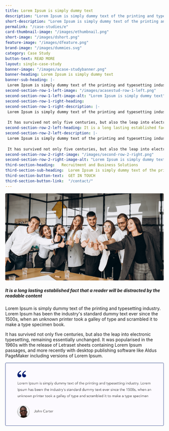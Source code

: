 ```yaml
---
title: Lorem Ipsum is simply dummy text 
description: "Lorem Ipsum is simply dummy text of the printing and typesetting industry. Lorem Ipsum has been the industry's standard dummy text ever since the 1500s, when an unknown printer took a galley of type and scrambled it to make a type specimen book."
short-description: "Lorem Ipsum is simply dummy text of the printing and typesetting industry. Lorem Ipsum has been the industry's s"
permalink: "/case-studies/e"
card-thumbnail-image: "/images/ethumbnail.png"
short-image: "/images/dshort.png"
feature-image: "/images/dfeature.png"
brand-image: "/images/dummies.svg"
category: Case Study
button-text: READ MORE
layout: single-case-study
banner-image: "/images/acase-studybanner.png"
banner-heading: Lorem Ipsum is simply dummy text
banner-sub-heading: |-
 Lorem Ipsum is simply dummy text of the printing and typesetting industry. Lorem Ipsum has been the industry's standard dummy text ever since the 1500s, when an unknown printer took a galley of type and scrambled it to make a type specimen book.  
second-section-row-1-left-image: "/images/acasestud-row-1-left.png"
second-section-row-1-left-image-alt: "Lorem Ipsum is simply dummy text"
second-section-row-1-right-heading:
second-section-row-1-right-description: |-
 Lorem Ipsum is simply dummy text of the printing and typesetting industry. Lorem Ipsum has been the industry's standard dummy text ever since the 1500s, when an unknown printer took a galley of type and scrambled it to make a type specimen book. 

 It has survived not only five centuries, but also the leap into electronic typesetting, remaining essentially unchanged. It was popularised in the 1960s with the release of Letraset sheets containing Lorem Ipsum passages, and more recently with desktop publishing software like Aldus PageMaker including versions of Lorem Ipsum.
second-section-row-2-left-heading: It is a long lasting established fact that a reader will be distracted 
second-section-row-2-left-description: |-
 Lorem Ipsum is simply dummy text of the printing and typesetting industry. Lorem Ipsum has been the industry's standard dummy text ever since the 1500s, when an unknown printer took a galley of type and scrambled it to make a type specimen book. 

 It has survived not only five centuries, but also the leap into electronic typesetting, remaining essentially unchanged. It was popularised in the 1960s with the release of Letraset sheets containing Lorem Ipsum passages, and more recently with desktop publishing software like Aldus PageMaker including versions of Lorem Ipsum.
second-section-row-2-right-image: "/images/second-row-2-right.png"
second-section-row-2-right-image-alt: "Lorem Ipsum is simply dummy text"  
third-section-heading:   Recruitment and Business Solutions  
third-section-sub-heading:  Lorem Ipsum is simply dummy text of the printing and typesetting industry.
third-section-button-text:  GET IN TOUCH
third-section-button-link:  "/contact/" 
---
```

![feature image](/images/acasetudy-post.png)
##### It is a long lasting established fact that a reader will be distracted by the readable content 
Lorem Ipsum is simply dummy text of the printing and typesetting industry. Lorem Ipsum has been the industry's standard dummy text ever since the 1500s, when an unknown printer took a galley of type and scrambled it to make a type specimen book. 

It has survived not only five centuries, but also the leap into electronic typesetting, remaining essentially unchanged. It was popularised in the 1960s with the release of Letraset sheets containing Lorem Ipsum passages, and more recently with desktop publishing software like Aldus PageMaker including versions of Lorem Ipsum.

![where does it come from](/images/jhon-carter-blog.png)
